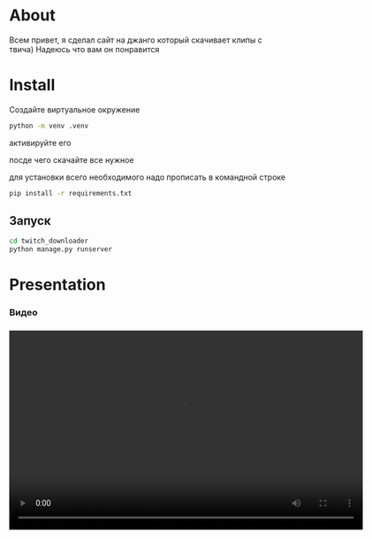 # About 

Всем привет, я сделал сайт на джанго который скачивает клипы с твича)
Надеюсь что вам он понравится

# Install
Создайте виртуальное окружение
```bash
python -m venv .venv
```

активируйте его

посде чего скачайте все нужное

для установки всего необходимого надо прописать в командной строке

```bash
pip install -r requirements.txt
```

## Запуск 
```bash
cd twitch_downloader
python manage.py runserver
```

# Presentation

<h3>Видео<h3>
<video width="640" height="360" controls>
  <source src="presentation/clips/presentation.mp4" type="video/mp4">
  Ваш браузер не поддерживает видео тег.
</video>
